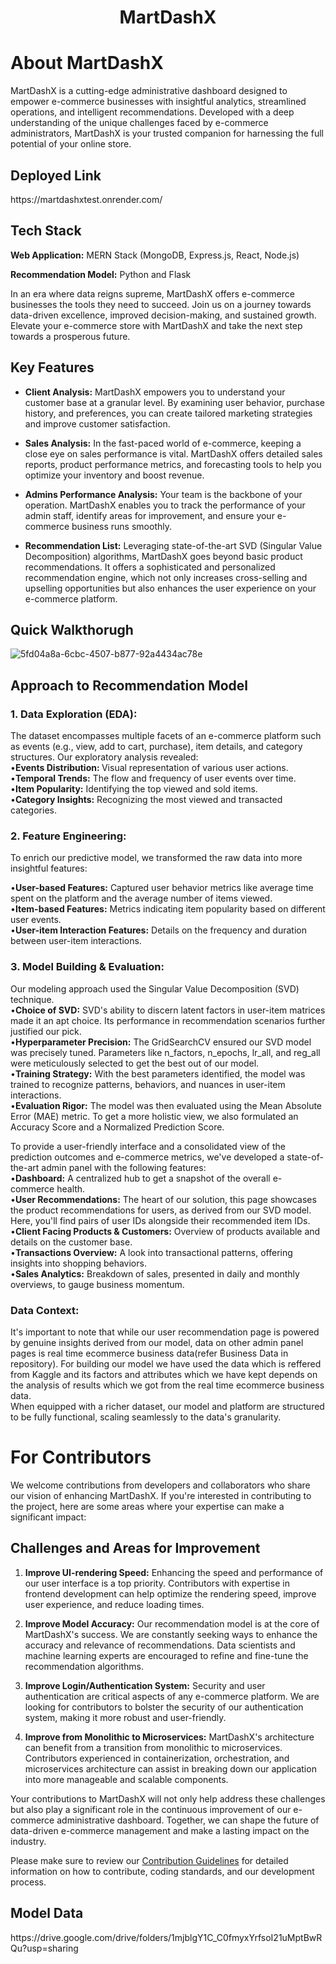 <h1 align="center">MartDashX</h1>

# About MartDashX

MartDashX is a cutting-edge administrative dashboard designed to empower e-commerce businesses with insightful analytics, streamlined operations, and intelligent recommendations. Developed with a deep understanding of the unique challenges faced by e-commerce administrators, MartDashX is your trusted companion for harnessing the full potential of your online store.

<h2>Deployed Link</h2>
https://martdashxtest.onrender.com/

## Tech Stack

**Web Application:** MERN Stack (MongoDB, Express.js, React, Node.js)

**Recommendation Model:** Python and Flask

In an era where data reigns supreme, MartDashX offers e-commerce businesses the tools they need to succeed. Join us on a journey towards data-driven excellence, improved decision-making, and sustained growth. Elevate your e-commerce store with MartDashX and take the next step towards a prosperous future.

## Key Features

- **Client Analysis:** MartDashX empowers you to understand your customer base at a granular level. By examining user behavior, purchase history, and preferences, you can create tailored marketing strategies and improve customer satisfaction.

- **Sales Analysis:** In the fast-paced world of e-commerce, keeping a close eye on sales performance is vital. MartDashX offers detailed sales reports, product performance metrics, and forecasting tools to help you optimize your inventory and boost revenue.

- **Admins Performance Analysis:** Your team is the backbone of your operation. MartDashX enables you to track the performance of your admin staff, identify areas for improvement, and ensure your e-commerce business runs smoothly.

- **Recommendation List:** Leveraging state-of-the-art SVD (Singular Value Decomposition) algorithms, MartDashX goes beyond basic product recommendations. It offers a sophisticated and personalized recommendation engine, which not only increases cross-selling and upselling opportunities but also enhances the user experience on your e-commerce platform.

<h2> Quick Walkthorugh</h2>

![5fd04a8a-6cbc-4507-b877-92a4434ac78e](https://github.com/Shounmay/MartDashX_Grid5.0/assets/85643531/a51eff8e-7f6d-4c4b-a83a-07cfc38406a3)



<h2>Approach to Recommendation Model</h2>
<h3>1. Data Exploration (EDA):</h3>
The dataset encompasses multiple facets of an e-commerce platform such as events (e.g., view, add to cart, purchase), item details, and category structures. Our exploratory analysis revealed:<br>
•<b>Events Distribution: </b>Visual representation of various user actions.<br>
•<b>Temporal Trends:</b> The flow and frequency of user events over time.<br>
•<b>Item Popularity:</b> Identifying the top viewed and sold items.<br>
•<b>Category Insights:</b> Recognizing the most viewed and transacted categories.<br>
<h3>2. Feature Engineering:</h3>
To enrich our predictive model, we transformed the raw data into more insightful features:<br>

•<b>User-based Features:</b> Captured user behavior metrics like average time spent on the platform and the average number of items viewed.<br>
•<b>Item-based Features:</b> Metrics indicating item popularity based on different user events.<br>
•<b>User-item Interaction Features:</b> Details on the frequency and duration between user-item interactions.<br>
<h3>3. Model Building & Evaluation:</h3>
Our modeling approach used the Singular Value Decomposition (SVD) technique.<br>
•<b>Choice of SVD:</b> SVD's ability to discern latent factors in user-item matrices made it an apt choice. Its performance in recommendation scenarios further justified our pick.<br>
•<b>Hyperparameter Precision:</b> The GridSearchCV ensured our SVD model was precisely tuned. Parameters like n_factors, n_epochs, lr_all, and reg_all were meticulously selected to get the best out of our model.<br>
•<b>Training Strategy:</b> With the best parameters identified, the model was trained to recognize patterns, behaviors, and nuances in user-item interactions.<br>
•<b>Evaluation Rigor:</b> The model was then evaluated using the Mean Absolute Error (MAE) metric. To get a more holistic view, we also formulated an Accuracy Score and a Normalized Prediction Score.<br>



To provide a user-friendly interface and a consolidated view of the prediction outcomes and e-commerce metrics, we've developed a state-of-the-art admin panel with the following features:<br>
•<b>Dashboard:</b> A centralized hub to get a snapshot of the overall e-commerce health.<br>
•<b>User Recommendations:</b> The heart of our solution, this page showcases the product recommendations for users, as derived from our SVD model. Here, you'll find pairs of user IDs alongside their recommended item IDs.<br>
•<b>Client Facing Products & Customers:</b> Overview of products available and details on the customer base.<br>
•<b>Transactions Overview:</b> A look into transactional patterns, offering insights into shopping behaviors.<br>
•<b>Sales Analytics:</b> Breakdown of sales, presented in daily and monthly overviews, to gauge business momentum.<br>
<h3> Data Context:</h3>
It's important to note that while our user recommendation page is powered by genuine insights derived from our model, data on other admin panel pages is real time ecommerce business data(refer Business Data in repository). For building our model we have used the data which is reffered from Kaggle and its factors and attributes which we have kept depends on the analysis of results which we got from the real time ecommerce business data.<br>
When equipped with a richer dataset, our model and platform are structured to be fully functional, scaling seamlessly to the data's granularity.

# For Contributors

We welcome contributions from developers and collaborators who share our vision of enhancing MartDashX. If you're interested in contributing to the project, here are some areas where your expertise can make a significant impact:

## Challenges and Areas for Improvement

1. **Improve UI-rendering Speed:** Enhancing the speed and performance of our user interface is a top priority. Contributors with expertise in frontend development can help optimize the rendering speed, improve user experience, and reduce loading times.

2. **Improve Model Accuracy:** Our recommendation model is at the core of MartDashX's success. We are constantly seeking ways to enhance the accuracy and relevance of recommendations. Data scientists and machine learning experts are encouraged to refine and fine-tune the recommendation algorithms.

3. **Improve Login/Authentication System:** Security and user authentication are critical aspects of any e-commerce platform. We are looking for contributors to bolster the security of our authentication system, making it more robust and user-friendly.

4. **Improve from Monolithic to Microservices:** MartDashX's architecture can benefit from a transition from monolithic to microservices. Contributors experienced in containerization, orchestration, and microservices architecture can assist in breaking down our application into more manageable and scalable components.

Your contributions to MartDashX will not only help address these challenges but also play a significant role in the continuous improvement of our e-commerce administrative dashboard. Together, we can shape the future of data-driven e-commerce management and make a lasting impact on the industry.

Please make sure to review our [Contribution Guidelines](Contribution.md) for detailed information on how to contribute, coding standards, and our development process.

<h2>Model Data</h2>
https://drive.google.com/drive/folders/1mjblgY1C_C0fmyxYrfsoI21uMptBwRQu?usp=sharing


